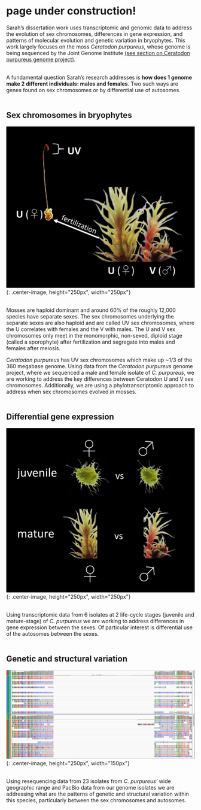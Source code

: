 # page under construction!

Sarah’s dissertation work uses transcriptomic and genomic data to address the evolution of sex chromosomes, differences in gene expression, and patterns of molecular evolution and genetic variation in bryophytes. This work largely focuses on the moss _Ceratodon purpureus_, whose genome is being sequenced by the Joint Genome Institute [(see section on Ceratodon purpureus genome project)](https://mcdaniellab.biology.ufl.edu/research/).<br/><br/>

A fundamental question Sarah’s research addresses is **how does 1 genome make 2 different individuals: males and females**. Two such ways are genes found on sex chromosomes or by differential use of autosomes.<br/><br/>

## Sex chromosomes in bryophytes

![](/Images/sexchroms.jpg){: .center-image, height="250px", width="250px"}<br/><br/>

Mosses are haploid dominant and around 60% of the roughly 12,000 species have separate sexes. The sex chromosomes underlying the separate sexes are also haploid and are called UV sex chromosomes, where the U correlates with females and the V with males. The U and V sex chromosomes only meet in the monomorphic, non-sexed, diploid stage (called a sporophyte) after fertilization and segregate into males and females after meiosis. 

_Ceratodon purpureus_ has UV sex chromosomes which make up ~1/3 of the 360 megabase genome. Using data from the _Ceratodon purpureus_ genome project, where we sequenced a male and female isolate of _C. purpureus_, we are working to address the key differences between Ceratodon U and V sex chromosomes. Additionally, we are using a phylotranscriptomic approach to address when sex chromosomes evolved in mosses.<br/><br/> 

## Differential gene expression
![](/Images/DE.jpg){: .center-image, height="250px", width="250px"}<br/><br/>

Using transcriptomic data from 6 isolates at 2 life-cycle stages (juvenile and mature-stage) of _C. purpureus_ we are working to address differences in gene expression between the sexes. Of particular interest is differential use of the autosomes between the sexes.<br/><br/>  

## Genetic and structural variation
![](/Images/structural_var.jpg){: .center-image, height="250px", width="150px"}<br/><br/> 

Using resequencing data from 23 isolates from _C. purpureus’_ wide geographic range and PacBio data from our genome isolates we are addressing what are the patterns of genetic and structural variation within this species, particularly between the sex chromosomes and autosomes.<br/><br/>  




